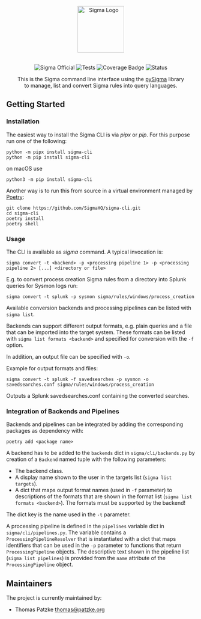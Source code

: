 <a href="https://github.com/SigmaHQ/">
<p align="center">
<picture>
  <source media="(prefers-color-scheme: dark)" srcset="https://cdn.jsdelivr.net/gh/sifex/sifex@master/images/sigma_logo_dark.png#gh-dark-mode-only">
  <img height="124" alt="Sigma Logo" src="https://cdn.jsdelivr.net/gh/sifex/sifex@master/images/sigma_logo_light.png#gh-light-mode-only">
</picture>
</p>
</a>

<p align="center">
<br />
<img src="https://cdn.jsdelivr.net/gh/sifex/sifex@master/images/Sigma%20Official%20Badge.svg" alt="Sigma Official" />
<img src="https://github.com/SigmaHQ/sigma-cli/actions/workflows/test.yml/badge.svg" alt="Tests" />
<img src="https://img.shields.io/endpoint?url=https://gist.githubusercontent.com/thomaspatzke/0c868df261d4a5d5a1dafe71b1557d69/raw/SigmaHQ-sigma-cli.json" alt="Coverage Badge" />
<img src="https://img.shields.io/badge/Status-pre--release-orange" alt="Status" />
</p>


<p align="center">
This is the Sigma command line interface using the <a href="https://github.com/SigmaHQ/pySigma">pySigma</a> library
<br />
to manage, list   and convert Sigma rules into query languages.
</p>

## Getting Started

### Installation

The easiest way to install the Sigma CLI is via *pipx* or *pip*. For this purpose run one of the following:

```
python -m pipx install sigma-cli
python -m pip install sigma-cli
```

on macOS use

```
python3 -m pip install sigma-cli
```

Another way is to run this from source in a virtual environment managed
by [Poetry](https://python-poetry.org/docs/basic-usage/):

```
git clone https://github.com/SigmaHQ/sigma-cli.git
cd sigma-cli
poetry install
poetry shell
```

### Usage

The CLI is available as *sigma* command. A typical invocation is:

```
sigma convert -t <backend> -p <processing pipeline 1> -p <processing pipeline 2> [...] <directory or file>
```

E.g. to convert process creation Sigma rules from a directory into Splunk queries for Sysmon logs run:

```
sigma convert -t splunk -p sysmon sigma/rules/windows/process_creation
```

Available conversion backends and processing pipelines can be listed with `sigma list`.

Backends can support different output formats, e.g. plain queries and a file that can be imported into the target
system. These formats can be listed with `sigma list formats <backend>` and specified for conversion with the `-f`
option.

In addition, an output file can be specified with `-o`.

Example for output formats and files:

```
sigma convert -t splunk -f savedsearches -p sysmon -o savedsearches.conf sigma/rules/windows/process_creation
```

Outputs a Splunk savedsearches.conf containing the converted searches.

### Integration of Backends and Pipelines

Backends and pipelines can be integrated by adding the corresponding packages as dependency with:

```
poetry add <package name>
```

A backend has to be added to the `backends` dict in `sigma/cli/backends.py` by creation of a `Backend` named tuple with
the following parameters:

* The backend class.
* A display name shown to the user in the targets list (`sigma list targets`).
* A dict that maps output format names (used in `-f` parameter) to descriptions of the formats that are shown in the
  format list (`sigma list formats <backend>`). The formats must be supported by the backend!

The dict key is the name used in the `-t` parameter.

A processing pipeline is defined in the `pipelines` variable dict in `sigma/cli/pipelines.py`. The variable contains a
`ProcessingPipelineResolver` that is instantiated with a dict that maps identifiers that can
be used in the `-p` parameter to functions that return `ProcessingPipeline` objects. The descriptive text shown in the
pipeline list (`sigma list pipelines`) is provided from
the `name` attribute of the `ProcessingPipeline` object.

## Maintainers

The project is currently maintained by:

- Thomas Patzke <thomas@patzke.org>
